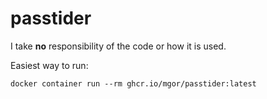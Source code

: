 # passtider

I take **no** responsibility of the code or how it is used.

Easiest way to run:

```
docker container run --rm ghcr.io/mgor/passtider:latest
```
